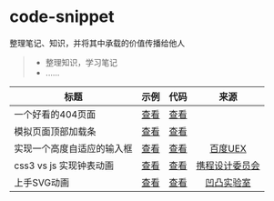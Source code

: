 # code-snippet

整理笔记、知识，并将其中承载的价值传播给他人

> * 整理知识，学习笔记
> * ......

| 标题        | 示例   |  代码  | 来源 |
| --------   | -----:  | :----:  | :----:  |
| 一个好看的404页面        | [查看](https://arguiwu.github.io/code-snippet/my-404.html)     | [查看](./docs/my-404.html)   |  |
| 模拟页面顶部加载条        | [查看](https://arguiwu.github.io/code-snippet/progress-bar.html)     | [查看](./docs/progress-bar.html)   |  |
| 实现一个高度自适应的输入框        | [查看](https://arguiwu.github.io/code-snippet/autosize.html)     | [查看](./docs/autosize.html)   | [百度UEX](http://eux.baidu.com/blog/2017/08/%E5%AE%9E%E7%8E%B0%E4%B8%80%E4%B8%AA%E9%AB%98%E5%BA%A6%E8%87%AA%E9%80%82%E5%BA%94%E7%9A%84%E8%BE%93%E5%85%A5%E6%A1%86) |
| css3 vs js 实现钟表动画        | [查看](https://arguiwu.github.io/code-snippet/clock.html)     | [查看](./docs/clock.html)   | [携程设计委员会](http://ued.ctrip.com/blog/5459.html) |
| 上手SVG动画        | [查看](https://arguiwu.github.io/code-snippet/svg-demo.html)     | [查看](./docs/svg-demo.html)   | [凹凸实验室](https://aotu.io/notes/2017/05/04/example-for-svg-animation/) |